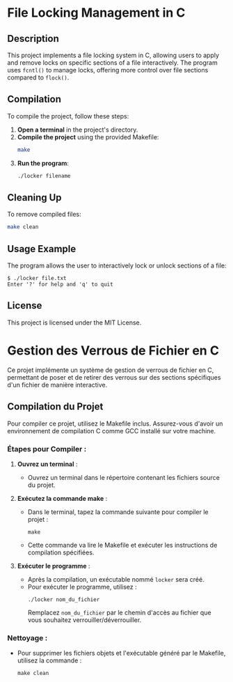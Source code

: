 # File Locking Management in C

## Description

This project implements a file locking system in C, allowing users to apply and remove locks on specific sections of a file interactively. The program uses `fcntl()` to manage locks, offering more control over file sections compared to `flock()`.

## Compilation

To compile the project, follow these steps:

1. **Open a terminal** in the project's directory.
2. **Compile the project** using the provided Makefile:
   ```bash
   make
   ```
3. **Run the program**:
   ```bash
   ./locker filename
   ```

## Cleaning Up

To remove compiled files:

```bash
make clean
```

## Usage Example

The program allows the user to interactively lock or unlock sections of a file:

```
$ ./locker file.txt
Enter '?' for help and 'q' to quit
```

## License

This project is licensed under the MIT License.

# Gestion des Verrous de Fichier en C

Ce projet implémente un système de gestion de verrous de fichier en C, permettant de poser et de retirer des verrous sur des sections spécifiques d'un fichier de manière interactive.

## Compilation du Projet

Pour compiler ce projet, utilisez le Makefile inclus. Assurez-vous d'avoir un environnement de compilation C comme GCC installé sur votre machine.

### Étapes pour Compiler :

1. **Ouvrez un terminal** :

   - Ouvrez un terminal dans le répertoire contenant les fichiers source du projet.

2. **Exécutez la commande make** :

   - Dans le terminal, tapez la commande suivante pour compiler le projet :
     ```
     make
     ```
   - Cette commande va lire le Makefile et exécuter les instructions de compilation spécifiées.

3. **Exécuter le programme** :
   - Après la compilation, un exécutable nommé `locker` sera créé.
   - Pour exécuter le programme, utilisez :
     ```
     ./locker nom_du_fichier
     ```
     Remplacez `nom_du_fichier` par le chemin d'accès au fichier que vous souhaitez verrouiller/déverrouiller.

### Nettoyage :

- Pour supprimer les fichiers objets et l'exécutable généré par le Makefile, utilisez la commande :
  ```
  make clean
  ```
